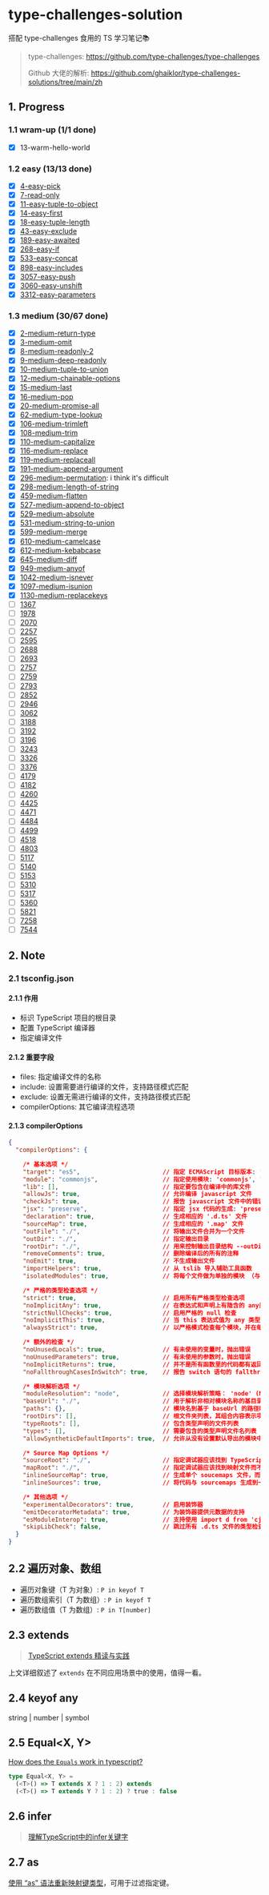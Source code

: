 # type-challenges-solution

搭配 type-challenges 食用的 TS 学习笔记📚

> type-challenges: https://github.com/type-challenges/type-challenges
>
> Github 大佬的解析: https://github.com/ghaiklor/type-challenges-solutions/tree/main/zh

## 1. Progress

### 1.1 wram-up (1/1 done)

- [x] 13-warm-hello-world

### 1.2 easy (13/13 done)

- [x] [4-easy-pick](./questions/4-easy-pick/template.ts)
- [x] [7-read-only](./questions/7-read-only/template.ts)
- [x] [11-easy-tuple-to-object](./questions/11-easy-tuple-to-object/template.ts)
- [x] [14-easy-first](./questions/14-easy-first/template.ts)
- [x] [18-easy-tuple-length](./questions/18-easy-tuple-length/template.ts)
- [x] [43-easy-exclude](./questions/43-easy-exclude/template.ts)
- [x] [189-easy-awaited](./questions/189-easy-awaited/template.ts)
- [x] [268-easy-if](./questions/268-easy-if/template.ts)
- [x] [533-easy-concat](./questions/533-easy-concat/template.ts)
- [x] [898-easy-includes](./questions/898-easy-includes/template.ts)
- [x] [3057-easy-push](./questions/3057-easy-push/template.ts)
- [x] [3060-easy-unshift](./questions/3060-easy-unshift/template.ts)
- [x] [3312-easy-parameters](./questions/3312-easy-parameters/template.ts)

### 1.3 medium (30/67 done)

- [x] [2-medium-return-type](./questions/2-medium-return-type/template.ts)
- [x] [3-medium-omit](./questions/3-medium-omit/template.ts)
- [x] [8-medium-readonly-2](./questions/8-medium-readonly-2/template.ts)
- [x] [9-medium-deep-readonly](./questions/9-medium-deep-readonly/template.ts)
- [x] [10-medium-tuple-to-union](./questions/10-medium-tuple-to-union/template.ts)
- [x] [12-medium-chainable-options](./questions/12-medium-chainable-options/template.ts)
- [x] [15-medium-last](./questions/15-medium-last/template.ts)
- [x] [16-medium-pop](./questions/16-medium-pop/template.ts)
- [x] [20-medium-promise-all](./questions/20-medium-promise-all/template.ts)
- [x] [62-medium-type-lookup](./questions/62-medium-type-lookup/template.ts)
- [x] [106-medium-trimleft](./questions/106-medium-trimleft/template.ts)
- [x] [108-medium-trim](./questions/108-medium-trim/template.ts)
- [x] [110-medium-capitalize](./questions/110-medium-capitalize/template.ts)
- [x] [116-medium-replace](./questions/116-medium-replace/template.ts)
- [x] [119-medium-replaceall](./questions/119-medium-replaceall/template.ts)
- [x] [191-medium-append-argument](./questions/191-medium-append-argument/template.ts)
- [x] [296-medium-permutation](./questions/296-medium-permutation/template.ts): i think it's difficult
- [x] [298-medium-length-of-string](./questions/298-medium-length-of-string/template.ts)
- [x] [459-medium-flatten](./questions/459-medium-flatten/template.ts)
- [x] [527-medium-append-to-object](./questions/527-medium-append-to-object/template.ts)
- [x] [529-medium-absolute](./questions/529-medium-absolute/template.ts)
- [x] [531-medium-string-to-union](./questions/531-medium-string-to-union/template.ts)
- [x] [599-medium-merge](./questions/599-medium-merge/template.ts)
- [x] [610-medium-camelcase](./questions/610-medium-camelcase/template.ts)
- [x] [612-medium-kebabcase](./questions/612-medium-kebabcase/template.ts)
- [x] [645-medium-diff](./questions/645-medium-diff/template.ts)
- [x] [949-medium-anyof](./questions/949-medium-anyof/template.ts)
- [x] [1042-medium-isnever](./questions/1042-medium-isnever/template.ts)
- [x] [1097-medium-isunion](./questions/1097-medium-isunion/template.ts)
- [x] [1130-medium-replacekeys](./questions/1130-medium-replacekeys/template.ts)
- [ ] [1367]()
- [ ] [1978]()
- [ ] [2070]()
- [ ] [2257]()
- [ ] [2595]()
- [ ] [2688]()
- [ ] [2693]()
- [ ] [2757]()
- [ ] [2759]()
- [ ] [2793]()
- [ ] [2852]()
- [ ] [2946]()
- [ ] [3062]()
- [ ] [3188]()
- [ ] [3192]()
- [ ] [3196]()
- [ ] [3243]()
- [ ] [3326]()
- [ ] [3376]()
- [ ] [4179]()
- [ ] [4182]()
- [ ] [4260]()
- [ ] [4425]()
- [ ] [4471]()
- [ ] [4484]()
- [ ] [4499]()
- [ ] [4518]()
- [ ] [4803]()
- [ ] [5117]()
- [ ] [5140]()
- [ ] [5153]()
- [ ] [5310]()
- [ ] [5317]()
- [ ] [5360]()
- [ ] [5821]()
- [ ] [7258]()
- [ ] [7544]()

## 2. Note

### 2.1 tsconfig.json

#### 2.1.1 作用

- 标识 TypeScript 项目的根目录
- 配置 TypeScript 编译器
- 指定编译文件

#### 2.1.2 重要字段

- files: 指定编译文件的名称
- include: 设置需要进行编译的文件，支持路径模式匹配
- exclude: 设置无需进行编译的文件，支持路径模式匹配
- compilerOptions: 其它编译流程选项

#### 2.1.3 compilerOptions

```json
{
  "compilerOptions": {

    /* 基本选项 */
    "target": "es5",                       // 指定 ECMAScript 目标版本: 'ES3' (default), 'ES5', 'ES6'/'ES2015','ES2016', 'ES2017', or 'ESNEXT'
    "module": "commonjs",                  // 指定使用模块: 'commonjs', 'amd', 'system', 'umd' or 'es2015', 'esnext'
    "lib": [],                             // 指定要包含在编译中的库文件
    "allowJs": true,                       // 允许编译 javascript 文件
    "checkJs": true,                       // 报告 javascript 文件中的错误
    "jsx": "preserve",                     // 指定 jsx 代码的生成: 'preserve', 'react-native', or 'react'
    "declaration": true,                   // 生成相应的 '.d.ts' 文件
    "sourceMap": true,                     // 生成相应的 '.map' 文件
    "outFile": "./",                       // 将输出文件合并为一个文件
    "outDir": "./",                        // 指定输出目录
    "rootDir": "./",                       // 用来控制输出目录结构 --outDir.
    "removeComments": true,                // 删除编译后的所有的注释
    "noEmit": true,                        // 不生成输出文件
    "importHelpers": true,                 // 从 tslib 导入辅助工具函数
    "isolatedModules": true,               // 将每个文件做为单独的模块 （与 'ts.transpileModule' 类似）.

    /* 严格的类型检查选项 */
    "strict": true,                        // 启用所有严格类型检查选项
    "noImplicitAny": true,                 // 在表达式和声明上有隐含的 any类型时报错
    "strictNullChecks": true,              // 启用严格的 null 检查
    "noImplicitThis": true,                // 当 this 表达式值为 any 类型的时候，生成一个错误
    "alwaysStrict": true,                  // 以严格模式检查每个模块，并在每个文件里加入 'use strict'

    /* 额外的检查 */
    "noUnusedLocals": true,                // 有未使用的变量时，抛出错误
    "noUnusedParameters": true,            // 有未使用的参数时，抛出错误
    "noImplicitReturns": true,             // 并不是所有函数里的代码都有返回值时，抛出错误
    "noFallthroughCasesInSwitch": true,    // 报告 switch 语句的 fallthrough 错误。（即，不允许 switch 的 case 语句贯穿）

    /* 模块解析选项 */
    "moduleResolution": "node",            // 选择模块解析策略： 'node' (Node.js) or 'classic' (TypeScript pre-1.6)
    "baseUrl": "./",                       // 用于解析非相对模块名称的基目录
    "paths": {},                           // 模块名到基于 baseUrl 的路径映射的列表
    "rootDirs": [],                        // 根文件夹列表，其组合内容表示项目运行时的结构内容
    "typeRoots": [],                       // 包含类型声明的文件列表
    "types": [],                           // 需要包含的类型声明文件名列表
    "allowSyntheticDefaultImports": true,  // 允许从没有设置默认导出的模块中默认导入。

    /* Source Map Options */
    "sourceRoot": "./",                    // 指定调试器应该找到 TypeScript 文件而不是源文件的位置
    "mapRoot": "./",                       // 指定调试器应该找到映射文件而不是生成文件的位置
    "inlineSourceMap": true,               // 生成单个 soucemaps 文件，而不是将 sourcemaps 生成不同的文件
    "inlineSources": true,                 // 将代码与 sourcemaps 生成到一个文件中，要求同时设置了 --inlineSourceMap 或 --sourceMap 属性

    /* 其他选项 */
    "experimentalDecorators": true,        // 启用装饰器
    "emitDecoratorMetadata": true,         // 为装饰器提供元数据的支持
    "esModuleInterop": true,               // 支持使用 import d from 'cjs' 的方式引入 commonjs 包
    "skipLibCheck": false,                 // 跳过所有 .d.ts 文件的类型检查
  }
}
```

## 2.2 遍历对象、数组

- 遍历对象键（T 为对象）: `P in keyof T`
- 遍历数组索引（T 为数组）: `P in keyof T`
- 遍历数组值（T 为数组）: `P in T[number]`

## 2.3 extends

> [TypeScript extends 精读与实践](https://github.com/MuYunyun/blog/issues/140)

上文详细叙述了 `extends` 在不同应用场景中的使用，值得一看。

## 2.4 keyof any

string | number | symbol

## 2.5 Equal<X, Y>

[How does the `Equals` work in typescript?](https://stackoverflow.com/questions/68961864/how-does-the-equals-work-in-typescript/68963796#68963796)

```ts
type Equal<X, Y> =
  (<T>() => T extends X ? 1 : 2) extends
  (<T>() => T extends Y ? 1 : 2) ? true : false
```

## 2.6 infer

> [理解TypeScript中的infer关键字](https://juejin.cn/post/6844904170353328135)

## 2.7 as

[使用 “as” 语法重新映射键类型](https://www.typescriptlang.org/docs/handbook/release-notes/typescript-4-1.html#key-remapping-in-mapped-types)，可用于过滤指定键。
